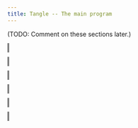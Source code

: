 ```yaml
---
title: Tangle -- The main program
---
```


<style>
object {
    border: 2px solid grey;
    width: 100%;
}
img {
    max-width: 100%;
}
</style>


(TODO: Comment on these sections later.)


<object type="image/svg+xml" data="tangle-182.svg"></object>


<object type="image/svg+xml" data="tangle-183.svg"></object>


<object type="image/svg+xml" data="tangle-184.svg"></object>


<object type="image/svg+xml" data="tangle-185.svg"></object>


<object type="image/svg+xml" data="tangle-186.svg"></object>


<object type="image/svg+xml" data="tangle-187.svg"></object>


